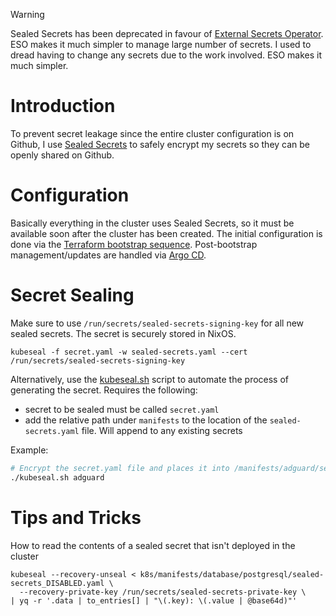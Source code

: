 > [!WARNING]
> Sealed Secrets has been deprecated in favour of [External Secrets Operator](/manifests/system/external-secrets). ESO makes it much simpler to manage large number of secrets. I used to dread having to change any secrets due to the work involved. ESO makes it much simpler.

# Introduction
To prevent secret leakage since the entire cluster configuration is on Github, I use [Sealed Secrets](https://github.com/bitnami-labs/sealed-secrets) to safely encrypt my secrets so they can be openly shared on Github.

# Configuration
Basically everything in the cluster uses Sealed Secrets, so it must be available soon after the cluster has been created. The initial configuration is done via the [Terraform bootstrap sequence](https://github.com/kenlasko/k8s-bootstrap). Post-bootstrap management/updates are handled via [Argo CD](/manifests/argocd).

# Secret Sealing
Make sure to use `/run/secrets/sealed-secrets-signing-key` for all new sealed secrets. The secret is securely stored in NixOS.
```
kubeseal -f secret.yaml -w sealed-secrets.yaml --cert /run/secrets/sealed-secrets-signing-key
```
Alternatively, use the [kubeseal.sh](scripts/kubeseal.sh) script to automate the process of generating the secret. Requires the following:
- secret to be sealed must be called `secret.yaml`
- add the relative path under `manifests` to the location of the `sealed-secrets.yaml` file. Will append to any existing secrets

Example:
```bash
# Encrypt the secret.yaml file and places it into /manifests/adguard/sealed-secrets.yaml
./kubeseal.sh adguard
```

# Tips and Tricks
How to read the contents of a sealed secret that isn't deployed in the cluster
```
kubeseal --recovery-unseal < k8s/manifests/database/postgresql/sealed-secrets_DISABLED.yaml \
  --recovery-private-key /run/secrets/sealed-secrets-private-key \
| yq -r '.data | to_entries[] | "\(.key): \(.value | @base64d)"'
```
